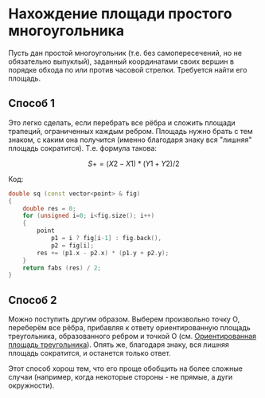 # Нахождение площади простого многоугольника

Пусть дан простой многоугольник (т.е. без самопересечений, но не обязательно выпуклый), заданный координатами своих вершин в порядке обхода по или против часовой стрелки. Требуется найти его площадь.

## Способ 1

Это легко сделать, если перебрать все рёбра и сложить площади трапеций, ограниченных каждым ребром. Площадь нужно брать с тем знаком, с каким она получится (именно благодаря знаку вся "лишняя" площадь сократится). Т.е. формула такова:

$$
S += (X2 - X1) * (Y1 + Y2) / 2
$$

Код:

<!--- TODO: specify code snippet id -->
``` cpp
double sq (const vector<point> & fig)
{
    double res = 0;
    for (unsigned i=0; i<fig.size(); i++)
    {
        point
            p1 = i ? fig[i-1] : fig.back(),
            p2 = fig[i];
        res += (p1.x - p2.x) * (p1.y + p2.y);
    }
    return fabs (res) / 2;
}
```

## Способ 2

Можно поступить другим образом. Выберем произвольно точку O, переберём все рёбра, прибавляя к ответу ориентированную площадь треугольника, образованного ребром и точкой O (см. [Ориентированная площадь треугольника](oriented_area)). Опять же, благодаря знаку, вся лишняя площадь сократится, и останется только ответ.

Этот способ хорош тем, что его проще обобщить на более сложные случаи (например, когда некоторые стороны - не прямые, а дуги окружности).
